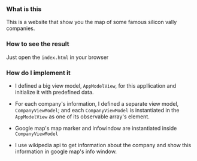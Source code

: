 ### What is this

This is a website that show you the map of some famous silicon vally companies.

### How to see the result

Just open the `index.html` in your browser

### How do I implement it

- I defined a big view model, `AppModelView`, for this appllication and initialize it with predefined data.

- For each company's information, I defined a separate view model, `CompanyViewModel`; and each `CompanyViewModel` is instantiated in the `AppModelView` as one of its observable array's element.

- Google map's map marker and infowindow are instantiated inside `CompanyViewModel`

- I use wikipedia api to get information about the company and show this information in google map's info window.